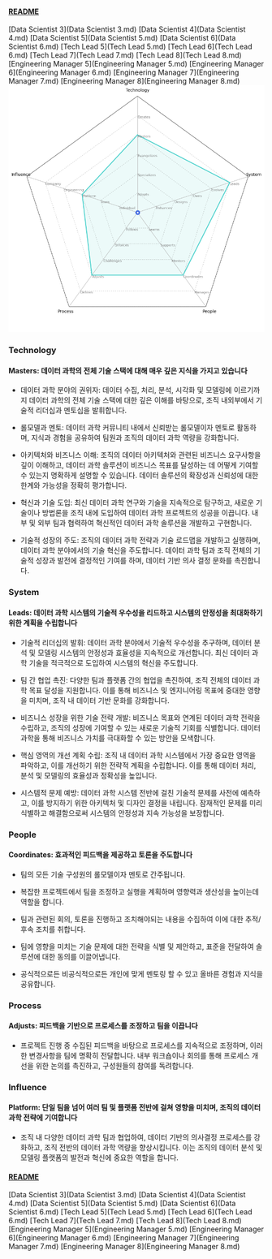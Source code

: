 
#### [README](README.md)
[Data Scientist 3](Data Scientist 3.md)
[Data Scientist 4](Data Scientist 4.md)
[Data Scientist 5](Data Scientist 5.md)
[Data Scientist 6](Data Scientist 6.md)
[Tech Lead 5](Tech Lead 5.md)
[Tech Lead 6](Tech Lead 6.md)
[Tech Lead 7](Tech Lead 7.md)
[Tech Lead 8](Tech Lead 8.md)
[Engineering Manager 5](Engineering Manager 5.md)
[Engineering Manager 6](Engineering Manager 6.md)
[Engineering Manager 7](Engineering Manager 7.md)
[Engineering Manager 8](Engineering Manager 8.md)
<picture>
  <img alt="Template Chart" src="charts/Tech Lead 6.png">
</picture>

        
### Technology
            
#### Masters: 데이터 과학의 전체 기술 스택에 대해 매우 깊은 지식을 가지고 있습니다

* 데이터 과학 분야의 권위자: 데이터 수집, 처리, 분석, 시각화 및 모델링에 이르기까지 데이터 과학의 전체 기술 스택에 대한 깊은 이해를 바탕으로, 조직 내외부에서 기술적 리더십과 멘토십을 발휘합니다.

* 롤모델과 멘토: 데이터 과학 커뮤니티 내에서 신뢰받는 롤모델이자 멘토로 활동하며, 지식과 경험을 공유하여 팀원과 조직의 데이터 과학 역량을 강화합니다.

* 아키텍처와 비즈니스 이해: 조직의 데이터 아키텍처와 관련된 비즈니스 요구사항을 깊이 이해하고, 데이터 과학 솔루션이 비즈니스 목표를 달성하는 데 어떻게 기여할 수 있는지 명확하게 설명할 수 있습니다. 데이터 솔루션의 확장성과 신뢰성에 대한 한계와 가능성을 정확히 평가합니다.

* 혁신과 기술 도입: 최신 데이터 과학 연구와 기술을 지속적으로 탐구하고, 새로운 기술이나 방법론을 조직 내에 도입하여 데이터 과학 프로젝트의 성공을 이끕니다. 내부 및 외부 팀과 협력하여 혁신적인 데이터 과학 솔루션을 개발하고 구현합니다.

* 기술적 성장의 주도: 조직의 데이터 과학 전략과 기술 로드맵을 개발하고 실행하며, 데이터 과학 분야에서의 기술 혁신을 주도합니다. 데이터 과학 팀과 조직 전체의 기술적 성장과 발전에 결정적인 기여를 하며, 데이터 기반 의사 결정 문화를 촉진합니다.
        
### System
            
#### Leads: 데이터 과학 시스템의 기술적 우수성을 리드하고 시스템의 안정성을 최대화하기 위한 계획을 수립합니다

* 기술적 리더십의 발휘: 데이터 과학 분야에서 기술적 우수성을 추구하며, 데이터 분석 및 모델링 시스템의 안정성과 효율성을 지속적으로 개선합니다. 최신 데이터 과학 기술을 적극적으로 도입하여 시스템의 혁신을 주도합니다.

* 팀 간 협업 촉진: 다양한 팀과 플랫폼 간의 협업을 촉진하여, 조직 전체의 데이터 과학 목표 달성을 지원합니다. 이를 통해 비즈니스 및 엔지니어링 목표에 중대한 영향을 미치며, 조직 내 데이터 기반 문화를 강화합니다.

* 비즈니스 성장을 위한 기술 전략 개발: 비즈니스 목표와 연계된 데이터 과학 전략을 수립하고, 조직의 성장에 기여할 수 있는 새로운 기술적 기회를 식별합니다. 데이터 과학을 통해 비즈니스 가치를 극대화할 수 있는 방안을 모색합니다.

* 핵심 영역의 개선 계획 수립: 조직 내 데이터 과학 시스템에서 가장 중요한 영역을 파악하고, 이를 개선하기 위한 전략적 계획을 수립합니다. 이를 통해 데이터 처리, 분석 및 모델링의 효율성과 정확성을 높입니다.

* 시스템적 문제 예방: 데이터 과학 시스템 전반에 걸친 기술적 문제를 사전에 예측하고, 이를 방지하기 위한 아키텍처 및 디자인 결정을 내립니다. 잠재적인 문제를 미리 식별하고 해결함으로써 시스템의 안정성과 지속 가능성을 보장합니다.

### People
            
#### Coordinates: 효과적인 피드백을 제공하고 토론을 주도합니다

* 팀의 모든 기술 구성원의 롤모델이자 멘토로 간주됩니다.

* 복잡한 프로젝트에서 팀을 조정하고 실행을 계획하며 영향력과 생산성을 높이는데 역할을 합니다.

* 팀과 관련된 회의, 토론을 진행하고 조치해야되는 내용을 수집하여 이에 대한 추적/후속 조치를 취합니다.

* 팀에 영향을 미치는 기술 문제에 대한 전략을 식별 및 제안하고, 표준을 전달하여 솔루션에 대한 동의를 이끌어냅니다.

* 공식적으로든 비공식적으로든 개인에 맞게 멘토링 할 수 있고 올바른 경험과 지식을 공유합니다.
### Process
            
#### Adjusts: 피드백을 기반으로 프로세스를 조정하고 팀을 이끕니다

* 프로젝트 진행 중 수집된 피드백을 바탕으로 프로세스를 지속적으로 조정하며, 이러한 변경사항을 팀에 명확히 전달합니다. 내부 워크숍이나 회의를 통해 프로세스 개선을 위한 논의를 촉진하고, 구성원들의 참여를 독려합니다.
### Influence
            
#### Platform: 단일 팀을 넘어 여러 팀 및 플랫폼 전반에 걸쳐 영향을 미치며, 조직의 데이터 과학 전략에 기여합니다

* 조직 내 다양한 데이터 과학 팀과 협업하여, 데이터 기반의 의사결정 프로세스를 강화하고, 조직 전반의 데이터 과학 역량을 향상시킵니다. 이는 조직의 데이터 분석 및 모델링 플랫폼의 발전과 혁신에 중요한 역할을 합니다.
#### [README](README.md)
[Data Scientist 3](Data Scientist 3.md)
[Data Scientist 4](Data Scientist 4.md)
[Data Scientist 5](Data Scientist 5.md)
[Data Scientist 6](Data Scientist 6.md)
[Tech Lead 5](Tech Lead 5.md)
[Tech Lead 6](Tech Lead 6.md)
[Tech Lead 7](Tech Lead 7.md)
[Tech Lead 8](Tech Lead 8.md)
[Engineering Manager 5](Engineering Manager 5.md)
[Engineering Manager 6](Engineering Manager 6.md)
[Engineering Manager 7](Engineering Manager 7.md)
[Engineering Manager 8](Engineering Manager 8.md)